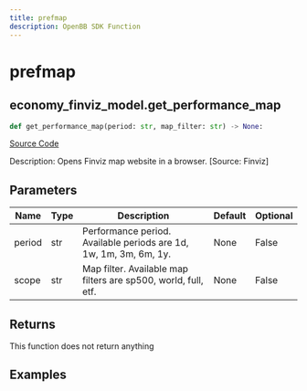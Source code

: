 ```yaml
---
title: prefmap
description: OpenBB SDK Function
---
```


# prefmap

## economy_finviz_model.get_performance_map

```python title='openbb_terminal/economy/finviz_model.py'
def get_performance_map(period: str, map_filter: str) -> None:
```
[Source Code](https://github.com/OpenBB-finance/OpenBBTerminal/tree/main/openbb_terminal/economy/finviz_model.py#L41)

Description: Opens Finviz map website in a browser. [Source: Finviz]

## Parameters

| Name | Type | Description | Default | Optional |
| ---- | ---- | ----------- | ------- | -------- |
| period | str | Performance period. Available periods are 1d, 1w, 1m, 3m, 6m, 1y. | None | False |
| scope | str | Map filter. Available map filters are sp500, world, full, etf. | None | False |

## Returns

This function does not return anything

## Examples


